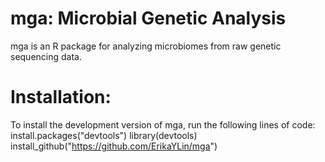 # mga: Microbial Genetic Analysis
mga is an R package for analyzing microbiomes from raw genetic sequencing data.

# Installation:
To install the development version of mga, run the following lines of code:
install.packages("devtools")
library(devtools)
install_github("https://github.com/ErikaYLin/mga")
